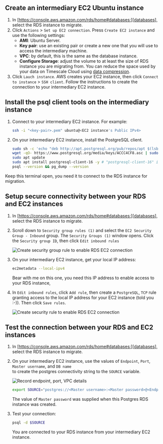 
## Create an intermediary EC2 Ubuntu instance
<Procedure>

1. In [https://console.aws.amazon.com/rds/home#databases:][databases],
   select the RDS instance to migrate.
1. Click `Actions` > `Set up EC2 connection`.
   Press `Create EC2 instance` and use the following settings:
    - **AMI**: Ubuntu Server.
    - **Key pair**: use an existing pair or create a new one that you will use to access the intermediary machine.
    - **VPC**: by default, this is the same as the database instance.
    - **Configure Storage**: adjust the volume to at least the size of RDS instance you are migrating from.
    You can reduce the space used by your data on Timescale Cloud using [data compression][data-compression].
1. Click `Lauch instance`. AWS creates your EC2 instance, then click `Connect to instance` > `SSH client`.
   Follow the instructions to create the connection to your intermediary EC2 instance. 

</Procedure>

## Install the psql client tools on the intermediary instance

<Procedure>

1. Connect to your intermediary EC2 instance. For example:
   ```sh
   ssh -i "<key-pair>.pem" ubuntu@<EC2 instance's Public IPv4>
   ```
1. On your intermediary EC2 instance, install the PostgreSQL client.
   ```sh
   sudo sh -c 'echo "deb http://apt.postgresql.org/pub/repos/apt $(lsb_release -cs)-pgdg main" > /etc/apt/sources.list.d/pgdg.list'
   wget -qO- https://www.postgresql.org/media/keys/ACCC4CF8.asc | sudo tee /etc/apt/trusted.gpg.d/pgdg.asc &>/dev/null
   sudo apt update
   sudo apt install postgresql-client-16 -y # "postgresql-client-16" if your source DB is using PG 16.
   psql --version && pg_dump --version
   ```

  Keep this terminal open, you need it to connect to the RDS instance for migration. 

</Procedure>

## Setup secure connectivity between your RDS and EC2 instances
<Procedure>

1. In [https://console.aws.amazon.com/rds/home#databases:][databases],
    select the RDS instance to migrate.
1. Scroll down to `Security group rules (1)` and select the `EC2 Security Group - Inbound` group. The
   `Security Groups (1)` window opens. Click the `Security group ID`, then click `Edit inbound rules`

   <img class="main-content__illustration"
   src="https://assets.timescale.com/docs/images/migrate/rds-add-security-rule-to-ec2-instance.svg"
   alt="Create security group rule to enable RDS EC2 connection"/>

1. On your intermediary EC2 instance, get your local IP address:
   ```sh
   ec2metadata --local-ipv4
   ```
   Bear with me on this one, you need this IP address to enable access to your RDS instance,
1. In `Edit inbound rules`, click `Add rule`, then create a `PostgreSQL`, `TCP` rule granting access
   to the local IP address for your EC2 instance (told you :-)). Then click `Save rules`. 

   <img class="main-content__illustration"
   src="https://assets.timescale.com/docs/images/migrate/rds-add-inbound-rule-for-ec2-instance.png"
   alt="Create security rule to enable RDS EC2 connection"/>

</Procedure>

## Test the connection between your RDS and EC2 instances
<Procedure>

1. In [https://console.aws.amazon.com/rds/home#databases:][databases],
    select the RDS instance to migrate.
1. On your intermediary EC2 instance, use the values of `Endpoint`, `Port`, `Master username`, and `DB name`  
   to create the postgres connectivity string to the `SOURCE` variable.
   
   <img class="main-content__illustration"
   src="https://assets.timescale.com/docs/images/migrate/migrate-source-rds-instance.svg"
   alt="Record endpoint, port, VPC details"/>

   ```sh
   export SOURCE="postgres://<Master username>:<Master password>@<Endpoint>:<Port>/<DB name>"
   ```
   The value of `Master password` was supplied when this Postgres RDS instance was created.

1. Test your connection:
   ```sh
   psql -d $SOURCE 
   ```
   You are connected to your RDS instance from your intermediary EC2 instance.

</Procedure>

[about-hypertables]: /use-timescale/:currentVersion:/hypertables/about-hypertables/
[data-compression]: /use-timescale/:currentVersion:/compression/about-compression/
[databases]: https://console.aws.amazon.com/rds/home#databases:
